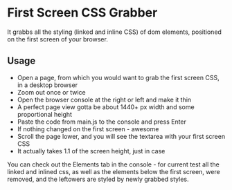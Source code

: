 # First Screen CSS Grabber

It grabbs all the styling (linked and inline CSS) of dom elements, positioned on the first screen of your browser.

## Usage

* Open a page, from which you would want to grab the first screen CSS, in a desktop browser
* Zoom out once or twice
* Open the browser console at the right or left and make it thin
* A perfect page view gotta be about 1440+ px width and some proportional height
* Paste the code from main.js to the console and press Enter
* If nothing changed on the first screen - awesome
* Scroll the page lower, and you will see the textarea with your first screen CSS
* It actually takes 1.1 of the screen height, just in case

You can check out the Elements tab in the console - for current test all the linked and inlined css, as well as the elements below the first screen, were removed, and the leftowers are styled by newly grabbed styles.